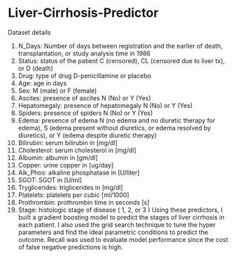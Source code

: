 # Liver-Cirrhosis-Predictor
Dataset details
1. N_Days: Number of days between registration and the earlier of death, transplantation, or study analysis time in 1986
2. Status: status of the patient C (censored), CL (censored due to liver tx), or D (death)
3. Drug: type of drug D-penicillamine or placebo
4. Age: age in days
5. Sex: M (male) or F (female)
6. Ascites: presence of ascites N (No) or Y (Yes)
7. Hepatomegaly: presence of hepatomegaly N (No) or Y (Yes)
8. Spiders: presence of spiders N (No) or Y (Yes)
9. Edema: presence of edema N (no edema and no diuretic therapy for edema), S (edema present without diuretics, or edema resolved by diuretics), or Y (edema despite diuretic therapy)
10. Bilirubin: serum bilirubin in [mg/dl]
11. Cholesterol: serum cholesterol in [mg/dl]
12. Albumin: albumin in [gm/dl]
13. Copper: urine copper in [ug/day]
14. Alk_Phos: alkaline phosphatase in [U/liter]
15. SGOT: SGOT in [U/ml]
16. Tryglicerides: triglicerides in [mg/dl]
17. Platelets: platelets per cubic [ml/1000]
18. Prothrombin: prothrombin time in seconds [s]
19. Stage: histologic stage of disease ( 1, 2, or 3 )
Using these predictors, I built a gradient boosting model to predict the stages of liver cirrhosis in each patient. I also used the grid search technique to tune the hyper parameters and find the ideal parametric conditions to predict the outcome. Recall was used to evaluate model performance since the cost of false negative predictions is high.

